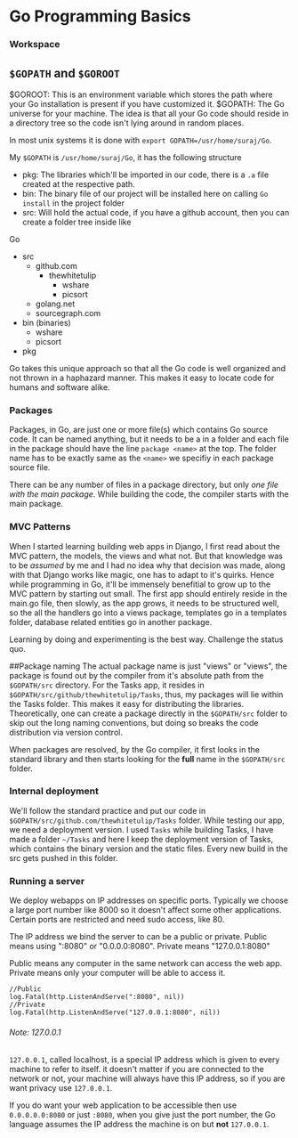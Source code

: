# Go Programming Basics

### Workspace

## `$GOPATH` and `$GOROOT`

$GOROOT: This is an environment variable which stores the path where your Go installation is present if you have customized it.
$GOPATH: The Go universe for your machine. The idea is that all your Go code should reside in a directory tree so the code isn't lying around in random places.  

In most unix systems it is done with `export GOPATH=/usr/home/suraj/Go`. 

My `$GOPATH` is ``/usr/home/suraj/Go``, it has the following structure
- pkg: The libraries which'll be imported in our code, there is a `.a` file created at the respective path.
- bin: The binary file of our project will be installed here on calling `Go install` in the project folder
- src: Will hold the actual code, if you have a github account, then you can create a folder tree inside like

Go
- src
	- github.com
		- thewhitetulip
			- wshare
			- picsort
	- golang.net
	- sourcegraph.com
- bin (binaries)
	- wshare 
	- picsort
- pkg

Go takes this unique approach so that all the Go code is well organized and not thrown in a haphazard manner. This makes it easy to locate code for humans and software alike.

### Packages

Packages, in Go, are just one or more file(s) which contains Go source code. It can be named anything, but it needs to be a in a folder and each file in the package should have the line `package <name>` at the top. The folder name has to be exactly same as the `<name>` we specifiy in each package source file.

There can be any number of files in a package directory, but only *one file with the main package*. While building the code, the compiler starts with the main package. 

### MVC Patterns
When I started learning building web apps in Django, I first read about the MVC pattern, the models, the views and what not. But that knowledge was to be *assumed* by me and I had no idea why that decision was made, along with that Django works like magic, one has to adapt to it's quirks. Hence while programming in Go, it'll be immensely benefitial to grow up to the MVC pattern by starting out small. The first app should entirely reside in the main.go file, then slowly, as the app grows, it needs to be structured well, so the all the handlers go into a views package, templates go in a templates folder, database related entities go in another package.  

Learning by doing and experimenting is the best way. Challenge the status quo.

##Package naming
The actual package name is just "views" or "views", the package is found out by the compiler from it's absolute path from the `$GOPATH/src` directory. For the Tasks app, it resides in `$GOPATH/src/github/thewhitetulip/Tasks`, thus, my packages will lie within the Tasks folder. This makes it easy for distributing the libraries. Theoretically, one can create a package directly in the `$GOPATH/src` folder to skip out the long naming conventions, but doing so breaks the code distribution via version control. 

When packages are resolved, by the Go compiler, it first looks in the standard library and then starts looking for the **full** name in the `$GOPATH/src` folder.  

### Internal deployment

We'll follow the standard practice and put our code in `$GOPATH/src/github.com/thewhitetulip/Tasks` folder. While testing our app, we need a deployment version. I used `Tasks` while building Tasks, I have made a folder `~/Tasks` and here I keep the deployment version of Tasks, which contains the binary version and the static files. Every new build in the src gets pushed in this folder.

### Running a server
We deploy webapps on IP addresses on specific ports. Typically we choose a large port number like 8000 so it doesn't affect some other applications. Certain ports are restricted and need sudo access, like 80.

The IP address we bind the server to can be a public or private. Public means using ":8080" or "0.0.0.0:8080". Private means "127.0.0.1:8080"

Public means any computer in the same network can access the web app. Private means only your computer will be able to access it.
	
	//Public
	log.Fatal(http.ListenAndServe(":8080", nil))
	//Private
	log.Fatal(http.ListenAndServe("127.0.0.1:8080", nil))

###### Note: 127.0.0.1

`127.0.0.1`, called localhost, is a special IP address which is given to every machine to refer to itself. it doesn't matter if you are 
connected to the network or not, your machine will always have this IP address, so if you are want privacy use `127.0.0.1`.

If you do want your web application to be accessible then use `0.0.0.0.0:8080` or just `:8080`, when you give just the port number, the Go language assumes the IP address the machine is on but **not** `127.0.0.1`. 
